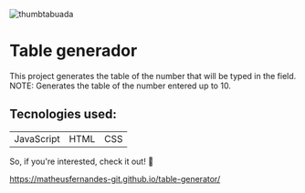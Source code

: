 ![thumbtabuada](https://user-images.githubusercontent.com/100592742/214454394-48a81a35-5add-4763-a1a3-36e550ad65b2.png)
<h1>Table generador</h1>
<p>This project generates the table of the number that will be typed in the field.<br> NOTE: Generates the table of the number entered up to 10.</p>

<h2>Tecnologies used:</h2>
<table>
  <tr>
    <td>JavaScript</td>
    <td>HTML</td>
    <td>CSS</td>
   </tr>
   </table>
   
   So, if you're interested, check it out! 🙂
   
   https://matheusfernandes-git.github.io/table-generator/

